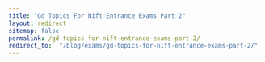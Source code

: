 ```yaml
---
title: "Gd Topics For Nift Entrance Exams Part 2"
layout: redirect
sitemap: false
permalink: /gd-topics-for-nift-entrance-exams-part-2/
redirect_to:  "/blog/exams/gd-topics-for-nift-entrance-exams-part-2/"
---
```

